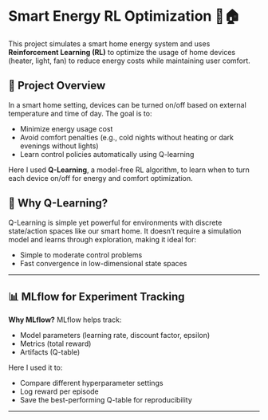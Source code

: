 # Smart Energy RL Optimization 🔋🏠

This project simulates a smart home energy system and uses **Reinforcement Learning (RL)** to optimize the usage of home devices (heater, light, fan) to reduce energy costs while maintaining user comfort.

## 🚀 Project Overview

In a smart home setting, devices can be turned on/off based on external temperature and time of day. The goal is to:
- Minimize energy usage cost
- Avoid comfort penalties (e.g., cold nights without heating or dark evenings without lights)
- Learn control policies automatically using Q-learning

 Here I used **Q-Learning**, a model-free RL algorithm, to learn when to turn each device on/off for energy and comfort optimization.

## 🧠 Why Q-Learning?

Q-Learning is simple yet powerful for environments with discrete state/action spaces like our smart home. It doesn’t require a simulation model and learns through exploration, making it ideal for:
- Simple to moderate control problems
- Fast convergence in low-dimensional state spaces

---

## 📊 MLflow for Experiment Tracking

**Why MLflow?**
MLflow helps track:
- Model parameters (learning rate, discount factor, epsilon)
- Metrics (total reward)
- Artifacts (Q-table)

Here I used it to:
- Compare different hyperparameter settings
- Log reward per episode
- Save the best-performing Q-table for reproducibility

---
